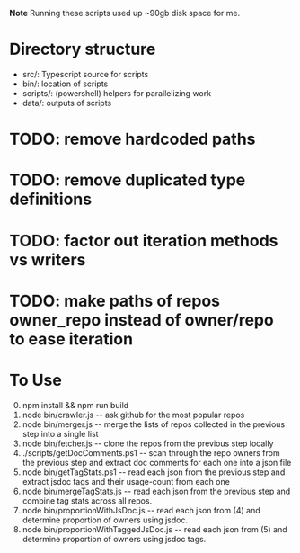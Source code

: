 **Note** Running these scripts used up ~90gb disk space for me.

# Directory structure
- src/: Typescript source for scripts
- bin/: location of scripts
- scripts/: (powershell) helpers for parallelizing work
- data/: outputs of scripts

# TODO: remove hardcoded paths
# TODO: remove duplicated type definitions
# TODO: factor out iteration methods vs writers
# TODO: make paths of repos owner_repo instead of owner/repo to ease iteration

# To Use
0) npm install && npm run build
1) node bin/crawler.js -- ask github for the most popular repos
2) node bin/merger.js -- merge the lists of repos collected in the previous step into a single list
3) node bin/fetcher.js -- clone the repos from the previous step locally
4) ./scripts/getDocComments.ps1 -- scan through the repo owners from the previous step and extract doc comments for each one into a json file
5) node bin/getTagStats.ps1 -- read each json from the previous step and extract jsdoc tags and their usage-count from each one
6) node bin/mergeTagStats.js -- read each json from the previous step and combine tag stats across all repos.
7) node bin/proportionWithJsDoc.js -- read each json from (4) and determine proportion of owners using jsdoc.
8) node bin/proportionWithTaggedJsDoc.js -- read each json from (5) and determine proportion of owners using jsdoc tags.